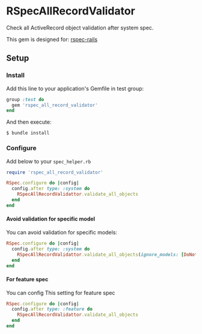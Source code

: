 # RSpecAllRecordValidator

Check all ActiveRecord object validation after system spec.

This gem is designed for: [rspec-rails](https://github.com/rspec/rspec-rails)

## Setup

### Install 

Add this line to your application's Gemfile in test group:

```ruby
group :test do
  gem 'rspec_all_record_validator'
end
```

And then execute:

```
$ bundle install
```

### Configure

Add below to your `spec_helper.rb`

```ruby
require 'rspec_all_record_validator'

RSpec.configure do |config|
  config.after type: :system do
    RSpecAllRecordValidattor.validate_all_objects
  end
end
```

#### Avoid validation for specific model 

You can avoid validation for specific models:

```ruby
RSpec.configure do |config|
  config.after type: :system do
    RSpecAllRecordValidattor.validate_all_objects(ignore_models: [DoNotValidatrThisModel])
  end
end
```

#### For feature spec

You can config This setting for feature spec

```ruby
RSpec.configure do |config|
  config.after type: :feature do
    RSpecAllRecordValidattor.validate_all_objects
  end
end
```
